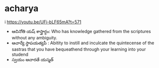 # acharya

i https://youtu.be/UFi-bLF65mA?t=571

- ఆచినోతి యష్ శాస్త్రార్ధం: Who has knowledge gathered from the scriptures without any ambiguity. 
- ఆచార్యే స్థాపయత్యపీ : Abitity to instill and inculcate the quintecense of the sastras that you have bequeathend through your learning into your studend
- స్వయం ఆచారతే యస్మత్ 
